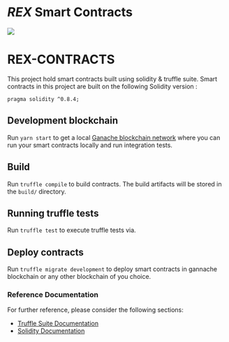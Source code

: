 # *REX* Smart Contracts

[![](https://github.com/bilelkhalsi/rex-contracts/workflows/rex-contracts/badge.svg?branch=main)](https://github.com/bilelkhalsi/rex-contracts/actions)


# REX-CONTRACTS

This project hold smart contracts built using solidity & truffle suite.
Smart contracts in this project are built on the following Solidity version : 

```
pragma solidity ^0.8.4;

```

## Development blockchain

Run `yarn start` to get a local [Ganache blockchain network](https://www.trufflesuite.com/docs/ganache/overview) where you can run your smart contracts locally and run integration tests.

## Build

Run `truffle compile` to build contracts. The build artifacts will be stored in the `build/` directory.

## Running truffle tests

Run `truffle test` to execute truffle tests via.

## Deploy contracts

Run `truffle migrate development` to deploy smart contracts in gannache blockchain or any other blockchain of you choice.


### Reference Documentation
For further reference, please consider the following sections:
* [Truffle Suite Documentation](https://www.trufflesuite.com/docs)
* [Solidity Documentation](https://docs.soliditylang.org/en/develop/index.html)
